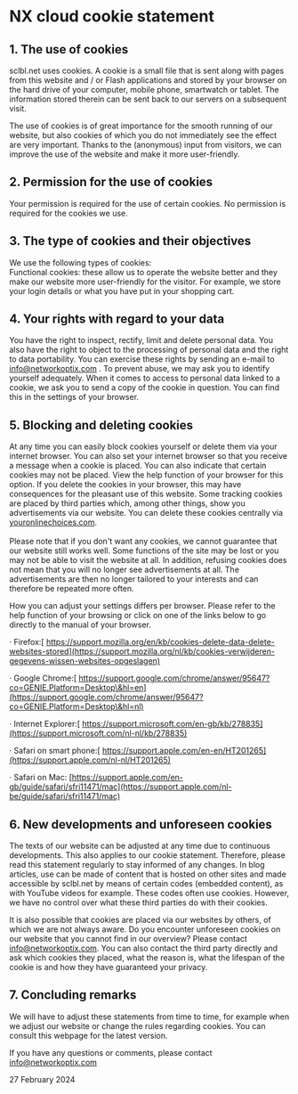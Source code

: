 # NX cloud cookie statement

## 1. The use of cookies

sclbl.net uses cookies. A cookie is a small file that is sent along with pages from this website and / or Flash applications and stored by your browser on the hard drive of your computer, mobile phone, smartwatch or tablet. The information stored therein can be sent back to our servers on a subsequent visit.

The use of cookies is of great importance for the smooth running of our website, but also cookies of which you do not immediately see the effect are very important. Thanks to the (anonymous) input from visitors, we can improve the use of the website and make it more user-friendly.

## 2. Permission for the use of cookies

Your permission is required for the use of certain cookies. No permission is required for the cookies we use.&#x20;

## 3. The type of cookies and their objectives

We use the following types of cookies:\
Functional cookies: these allow us to operate the website better and they make our website more user-friendly for the visitor. For example, we store your login details or what you have put in your shopping cart. &#x20;

## 4. Your rights with regard to your data

You have the right to inspect, rectify, limit and delete personal data. You also have the right to object to the processing of personal data and the right to data portability. You can exercise these rights by sending an e-mail to info@networkoptix.com . To prevent abuse, we may ask you to identify yourself adequately. When it comes to access to personal data linked to a cookie, we ask you to send a copy of the cookie in question. You can find this in the settings of your browser.

## 5. Blocking and deleting cookies

At any time you can easily block cookies yourself or delete them via your internet browser. You can also set your internet browser so that you receive a message when a cookie is placed. You can also indicate that certain cookies may not be placed. View the help function of your browser for this option. If you delete the cookies in your browser, this may have consequences for the pleasant use of this website. Some tracking cookies are placed by third parties which, among other things, show you advertisements via our website. You can delete these cookies centrally via [youronlinechoices.com](http://www.youronlinechoices.eu).\
\
Please note that if you don't want any cookies, we cannot guarantee that our website still works well. Some functions of the site may be lost or you may not be able to visit the website at all. In addition, refusing cookies does not mean that you will no longer see advertisements at all. The advertisements are then no longer tailored to your interests and can therefore be repeated more often.

How you can adjust your settings differs per browser. Please refer to the help function of your browsing or click on one of the links below to go directly to the manual of your browser.

·     Firefox:[ https://support.mozilla.org/en/kb/cookies-delete-data-delete-websites-stored](https://support.mozilla.org/nl/kb/cookies-verwijderen-gegevens-wissen-websites-opgeslagen)

·     Google Chrome:[ https://support.google.com/chrome/answer/95647?co=GENIE.Platform=Desktop\&hl=en](https://support.google.com/chrome/answer/95647?co=GENIE.Platform=Desktop\&hl=nl)

·     Internet Explorer:[ https://support.microsoft.com/en-gb/kb/278835](https://support.microsoft.com/nl-nl/kb/278835)

·     Safari on smart phone:[ https://support.apple.com/en-en/HT201265](https://support.apple.com/nl-nl/HT201265)

·     Safari on Mac: [https://support.apple.com/en-gb/guide/safari/sfri11471/mac](https://support.apple.com/nl-be/guide/safari/sfri11471/mac)

## 6. New developments and unforeseen cookies

The texts of our website can be adjusted at any time due to continuous developments. This also applies to our cookie statement. Therefore, please read this statement regularly to stay informed of any changes. In blog articles, use can be made of content that is hosted on other sites and made accessible by sclbl.net by means of certain codes (embedded content), as with YouTube videos for example. These codes often use cookies. However, we have no control over what these third parties do with their cookies.

It is also possible that cookies are placed via our websites by others, of which we are not always aware. Do you encounter unforeseen cookies on our website that you cannot find in our overview? Please contact info@networkoptix.com. You can also contact the third party directly and ask which cookies they placed, what the reason is, what the lifespan of the cookie is and how they have guaranteed your privacy.

## 7. Concluding remarks

We will have to adjust these statements from time to time, for example when we adjust our website or change the rules regarding cookies. You can consult this webpage for the latest version.  &#x20;

If you have any questions or comments, please contact info@networkoptix.com

27 February 2024

&#x20;

&#x20;

&#x20;

